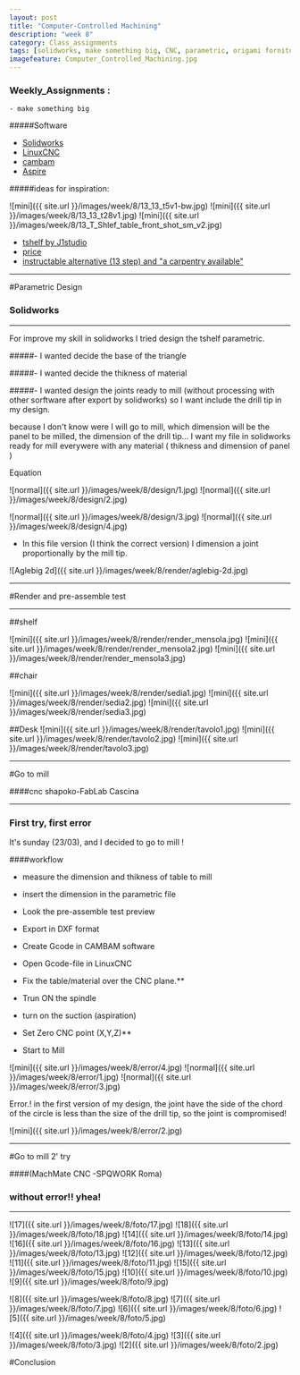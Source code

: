 ```yaml
---
layout: post
title: "Computer-Controlled Machining"
description: "week 8"
category: Class_assignments
tags: [solidworks, make something big, CNC, parametric, origami forniture, ]
imagefeature: Computer_Controlled_Machining.jpg
---
```


### Weekly_Assignments :

	- make something big

#####Software

- [Solidworks](https://www.solidworks.com)
- [LinuxCNC](http://http://www.linuxcnc.org)
- [cambam](http://www.cambam.info)
- [Aspire](http://www.vectric.com/products/aspire.html)

#####ideas for inspiration:

![mini]({{ site.url }}/images/week/8/13_13_t5v1-bw.jpg)
![mini]({{ site.url }}/images/week/8/13_13_t28v1.jpg)
![mini]({{ site.url }}/images/week/8/13_T_Shlef_table_front_shot_sm_v2.jpg)

- [tshelf by J1studio](http://www.j1studio.com/furniture/tshelf/)
- [price](http://store.j1studio.com/product/t-shelf-t8)
- [instructable alternative (13 step) and "a carpentry available" ](http://www.instructables.com/id/DIY-Modal-Designer-Shelves-T-Shelves/step6/Rout-slots/)


****

#Parametric Design

### Solidworks

****

For improve my skill in solidworks I tried design the tshelf parametric.

#####- I wanted decide the base of the triangle 

#####- I wanted decide the thikness of material 

#####- I wanted design the joints ready to mill (without processing with other sorftware after export by solidworks) so I want include the drill tip in my design.

because I don't know were I will go to mill, which dimension will be the panel to be milled, the dimension of the drill tip... I want my file in solidworks ready for mill everywere with any material ( thikness and dimension of panel )



Equation

![normal]({{ site.url }}/images/week/8/design/1.jpg)
![normal]({{ site.url }}/images/week/8/design/2.jpg)

![normal]({{ site.url }}/images/week/8/design/3.jpg)
![normal]({{ site.url }}/images/week/8/design/4.jpg)

- In this file version (I think the correct version) I dimension a joint proportionally by the mill tip.

![Aglebig 2d]({{ site.url }}/images/week/8/render/aglebig-2d.jpg)

****

#Render and pre-assemble test

****

##shelf

![mini]({{ site.url }}/images/week/8/render/render_mensola.jpg)
![mini]({{ site.url }}/images/week/8/render/render_mensola2.jpg)
![mini]({{ site.url }}/images/week/8/render/render_mensola3.jpg)

##chair

![mini]({{ site.url }}/images/week/8/render/sedia1.jpg)
![mini]({{ site.url }}/images/week/8/render/sedia2.jpg)
![mini]({{ site.url }}/images/week/8/render/sedia3.jpg)

##Desk
![mini]({{ site.url }}/images/week/8/render/tavolo1.jpg)
![mini]({{ site.url }}/images/week/8/render/tavolo2.jpg)
![mini]({{ site.url }}/images/week/8/render/tavolo3.jpg)

****

#Go to mill 

####cnc shapoko-FabLab Cascina


****

### First try, first error

It's sunday (23/03), and I decided to go to mill ! 

####workflow

- measure the dimension and thikness of table to mill

- insert the dimension in the parametric file

- Look  the pre-assemble test preview

- Export in DXF format

- Create Gcode in CAMBAM software

- Open Gcode-file in LinuxCNC 

- Fix the table/material over the CNC plane.**

- Trun ON the spindle

- turn on the suction (aspiration)

- Set Zero CNC point (X,Y,Z)**

- Start to Mill

![mini]({{ site.url }}/images/week/8/error/4.jpg)
![normal]({{ site.url }}/images/week/8/error/1.jpg)
![normal]({{ site.url }}/images/week/8/error/3.jpg)

Error.! in the first version of my design, the joint have the side of the chord of the circle is less than the size of the drill tip, so the joint is compromised!

![mini]({{ site.url }}/images/week/8/error/2.jpg)



****

#Go to mill 2' try

####(MachMate CNC -SPQWORK Roma)

### without error!! yhea!

****

![17]({{ site.url }}/images/week/8/foto/17.jpg)
![18]({{ site.url }}/images/week/8/foto/18.jpg)
![14]({{ site.url }}/images/week/8/foto/14.jpg)
![16]({{ site.url }}/images/week/8/foto/16.jpg)
![13]({{ site.url }}/images/week/8/foto/13.jpg)
![12]({{ site.url }}/images/week/8/foto/12.jpg)
![11]({{ site.url }}/images/week/8/foto/11.jpg)
![15]({{ site.url }}/images/week/8/foto/15.jpg)
![10]({{ site.url }}/images/week/8/foto/10.jpg)
![9]({{ site.url }}/images/week/8/foto/9.jpg)

![8]({{ site.url }}/images/week/8/foto/8.jpg)
![7]({{ site.url }}/images/week/8/foto/7.jpg)
![6]({{ site.url }}/images/week/8/foto/6.jpg)
![5]({{ site.url }}/images/week/8/foto/5.jpg)

![4]({{ site.url }}/images/week/8/foto/4.jpg)
![3]({{ site.url }}/images/week/8/foto/3.jpg)
![2]({{ site.url }}/images/week/8/foto/2.jpg)



#Conclusion



